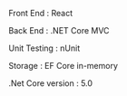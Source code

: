 Front End    : React

Back End     : .NET Core MVC

Unit Testing : nUnit

Storage      : EF Core in-memory

.Net Core version : 5.0
